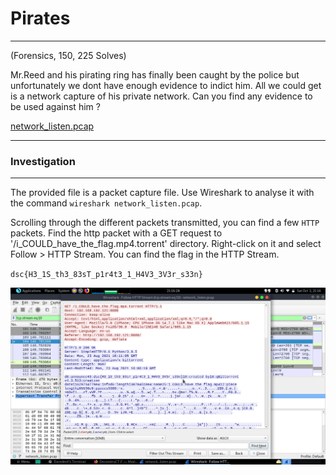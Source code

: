 # Pirates
---
(Forensics, 150, 225 Solves)

Mr.Reed and his pirating ring has finally been caught by the police but unfortunately we dont have enough evidence to indict him.
All we could get is a network capture of his private network. Can you find any evidence to be used against him ?

[network_listen.pcap](https://github.com/gddaredevil/writeups/blob/master/DeconstruCT.F_2021/pirates/network_listen.pcap)

---

### Investigation
---

The provided file is a packet capture file. Use Wireshark to analyse it with the command `wireshark network_listen.pcap`.

Scrolling through the different packets transmitted, you can find a few `HTTP` packets. 
Find the http packet with a GET request to '/i_COULD_have_the_flag.mp4.torrent' directory. Right-click on it and select Follow > HTTP Stream.
You can find the flag in the HTTP Stream.

`dsc{H3_1S_th3_83sT_p1r4t3_1_H4V3_3V3r_s33n}`

![HTTP Stream Screenshot](https://github.com/gddaredevil/writeups/blob/master/DeconstruCT.F_2021/pirates/HTTP_Stream.png)
